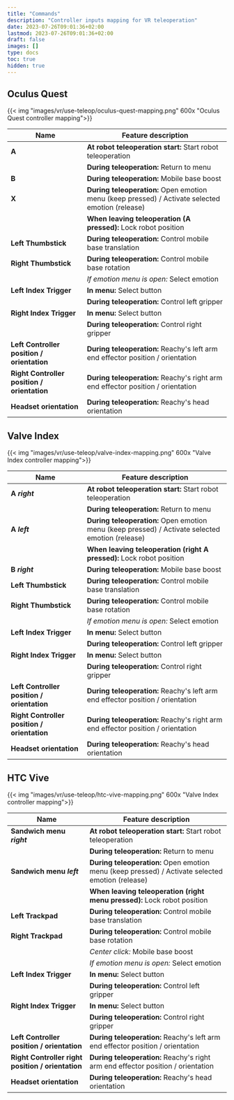 ```yaml
---
title: "Commands"
description: "Controller inputs mapping for VR teleoperation"
date: 2023-07-26T09:01:36+02:00
lastmod: 2023-07-26T09:01:36+02:00
draft: false
images: []
type: docs
toc: true
hidden: true
---
```


## Oculus Quest

{{< img "images/vr/use-teleop/oculus-quest-mapping.png" 600x "Oculus Quest controller mapping">}}

|Name|Feature description |
|----|--------------------|
|**A**|**At robot teleoperation start:** Start robot teleoperation|
|       |**During teleoperation:** Return to menu|
|**B**|**During teleoperation:** Mobile base boost|
|**X**|**During teleoperation:** Open emotion menu (keep pressed) / Activate selected emotion (release)|
|       |**When leaving teleoperation (A pressed):** Lock robot position|
|**Left Thumbstick**|**During teleoperation:** Control mobile base translation|
|**Right Thumbstick**|**During teleoperation:** Control mobile base rotation|
|                  |*If emotion menu is open:* Select emotion|
|**Left Index Trigger**|**In menu:** Select button|
|                      |**During teleoperation:** Control left gripper|
|**Right Index Trigger**|**In menu:** Select button|
|                       |**During teleoperation:** Control right gripper|
|**Left Controller position / orientation**|**During teleoperation:** Reachy's left arm end effector position / orientation|
|**Right Controller position / orientation**|**During teleoperation:** Reachy's right arm end effector position / orientation|
|**Headset orientation**|**During teleoperation:** Reachy's head orientation|


## Valve Index

{{< img "images/vr/use-teleop/valve-index-mapping.png" 600x "Valve Index controller mapping">}}

|Name|Feature description |
|----|--------------------|
|**A** ***right***|**At robot teleoperation start:** Start robot teleoperation|
|                |**During teleoperation:** Return to menu|
|**A** ***left***|**During teleoperation:** Open emotion menu (keep pressed) / Activate selected emotion (release)|
|                  |**When leaving teleoperation (right A pressed):** Lock robot position|
|**B** ***right***|**During teleoperation:** Mobile base boost|
|**Left Thumbstick**|**During teleoperation:** Control mobile base translation|
|**Right Thumbstick**|**During teleoperation:** Control mobile base rotation|
|                  |*If emotion menu is open:* Select emotion|
|**Left Index Trigger**|**In menu:** Select button|
|                      |**During teleoperation:** Control left gripper|
|**Right Index Trigger**|**In menu:** Select button|
|                       |**During teleoperation:** Control right gripper|
|**Left Controller position / orientation**|**During teleoperation:** Reachy's left arm end effector position / orientation|
|**Right Controller position / orientation**|**During teleoperation:** Reachy's right arm end effector position / orientation|
|**Headset orientation**|**During teleoperation:** Reachy's head orientation|

## HTC Vive

{{< img "images/vr/use-teleop/htc-vive-mapping.png" 600x "Valve Index controller mapping">}}

|Name|Feature description |
|----|--------------------|
|**Sandwich menu** ***right***|**At robot teleoperation start:** Start robot teleoperation|
|                |**During teleoperation:** Return to menu|
|**Sandwich menu** ***left***|**During teleoperation:** Open emotion menu (keep pressed) / Activate selected emotion (release)|
|                            |**When leaving teleoperation (right menu pressed):** Lock robot position|
|**Left Trackpad**|**During teleoperation:** Control mobile base translation|
|**Right Trackpad**|**During teleoperation:** Control mobile base rotation|
|                  |*Center click:* Mobile base boost|
|                  |*If emotion menu is open:* Select emotion|
|**Left Index Trigger**|**In menu:** Select button|
|                      |**During teleoperation:** Control left gripper|
|**Right Index Trigger**|**In menu:** Select button|
|                       |**During teleoperation:** Control right gripper|
|**Left Controller position / orientation**|**During teleoperation:** Reachy's left arm end effector position / orientation|
|**Right Controller right position / orientation**|**During teleoperation:** Reachy's right arm end effector position / orientation|
|**Headset orientation**|**During teleoperation:** Reachy's head orientation|



